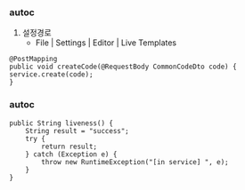 ### autoc

1. 설정경로
   - File | Settings | Editor | Live Templates


```
@PostMapping
public void createCode(@RequestBody CommonCodeDto code) {
service.create(code);
}
```

### autoc

```
public String liveness() {
    String result = "success";
    try {
        return result;
    } catch (Exception e) {
        throw new RuntimeException("[in service] ", e);
    }
}
```